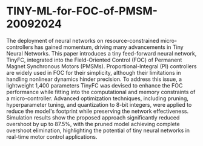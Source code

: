 # TINY-ML-for-FOC-of-PMSM-20092024
<!--- PI(D) output correction using Tiny NN

Permanent Magnet Synchronous Motors (PMSMs) are highly efficient, fast rotating, and reliable brushless motors, making them ideal for high-performance applications like electric vehicles, industrial robots, and machine tools. Despite their advantages, PMSM control remains a challenging area of research, particularly during abrupt speed transitions. Traditional Filed oriented control (PID-based) methods for plant linearization have shown limited success, and while Non-Linear Model Predictive Control (NLMPC) is theoretically optimal, its complexity makes on-device implementation impractical. This research project done in System Research and Development with Danilo Pau (danilo.pau@st.com) focuses on improving PMSM control by integrating a tiny neural network with a PI(D) controller to enhance speed tracking performance. The neural network, developed and integrated in the Simulink model, corrects the reference quadrature current, mitigating overshoots and undershoots during speed transitions. After training, the model is optimized in Matlab (hyper parameter optimization, pruning) for deployment on STM32 and Stellar-E families of micro-controllers by using the ST Edge AI Unified Core Technology https://www.st.com/en/development-tools/stedgeai-core.html integrated into the ST Edge AI Developer Cloud https://stm32ai-cs.st.com/home , to allow automated and optimal deployment thus ensuring it is suitable for real-time application with minimal computational and memory overhead. Future work will explore replacing the dual PI(D) controllers with a single neural network to directly output reference voltages, further advancing PMSM control strategies.  -->
The deployment of neural networks on resource-constrained micro-controllers has gained momentum, driving many advancements in Tiny Neural Networks. This paper introduces a tiny feed-forward neural network, TinyFC, integrated into the Field-Oriented Control (FOC) of Permanent Magnet Synchronous Motors (PMSMs). Proportional-Integral (PI) controllers are widely used in FOC for their simplicity, although their limitations in handling nonlinear dynamics hinder precision. To address this issue, a lightweight 1,400 parameters TinyFC was devised to enhance the FOC performance while fitting into the computational and memory constraints of a micro-controller. Advanced optimization techniques, including pruning, hyperparameter tuning, and quantization to 8-bit integers, were applied to reduce the model's footprint while preserving the network effectiveness. Simulation results show the proposed approach significantly reduced overshoot by up to 87.5\%, with the pruned model achieving complete overshoot elimination, highlighting the potential of tiny neural networks in real-time motor control applications.
